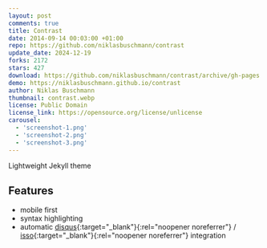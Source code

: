 ```yaml
---
layout: post
comments: true
title: Contrast
date: 2014-09-14 00:03:00 +01:00
repo: https://github.com/niklasbuschmann/contrast
update_date: 2024-12-19
forks: 2172
stars: 427
download: https://github.com/niklasbuschmann/contrast/archive/gh-pages.zip
demo: https://niklasbuschmann.github.io/contrast
author: Niklas Buschmann
thumbnail: contrast.webp
license: Public Domain
license_link: https://opensource.org/license/unlicense
carousel:
  - 'screenshot-1.png'
  - 'screenshot-2.png'
  - 'screenshot-3.png'
---
```


Lightweight Jekyll theme

## Features

* mobile first
* syntax highlighting
* automatic [disqus](https://disqus.com/){:target="_blank"}{:rel="noopener noreferrer"} / [isso](https://posativ.org/isso/){:target="_blank"}{:rel="noopener noreferrer"} integration
